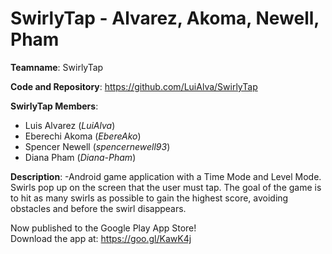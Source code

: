 # SwirlyTap - Alvarez, Akoma, Newell, Pham

__Teamname__:  SwirlyTap

__Code and Repository__:  https://github.com/LuiAlva/SwirlyTap

__SwirlyTap Members__:
  * Luis Alvarez (_LuiAlva_)<br />
  * Eberechi Akoma (_EbereAko_)<br />
  * Spencer Newell (_spencernewell93_)<br />
  * Diana Pham (_Diana-Pham_)<br />

__Description__:
	-Android game application with a Time Mode and Level Mode.  Swirls pop up on the screen that the user must tap.  The goal of the game is to hit as many swirls as possible to gain the highest score, avoiding obstacles and before the swirl disappears.
	
Now published to the Google Play App Store!<br />
Download the app at: https://goo.gl/KawK4j
